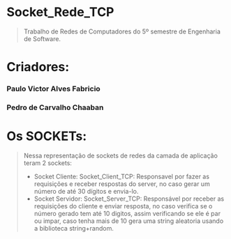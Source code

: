 # Socket_Rede_TCP

> Trabalho de Redes de Computadores do 5º semestre de Engenharia de Software.

# **Criadores**:
### Paulo Victor Alves Fabricio
### Pedro de Carvalho Chaaban

# **Os SOCKETs**: 
> Nessa representação de sockets de redes da camada de aplicação teram 2 sockets:
>- Socket Cliente: Socket_Client_TCP: Responsavel por fazer as requisições e receber respostas do server, 
> no caso gerar um número de até 30 dígitos e envia-lo. 
>- Socket Servidor: Socket_Server_TCP: Responsável por receber as requisições do cliente e enviar resposta,
> no caso verifica se o número gerado tem até 10 digitos, assim verificando se ele é par ou impar, caso tenha mais de 10 gera uma string aleatoria usando a biblioteca string+random.